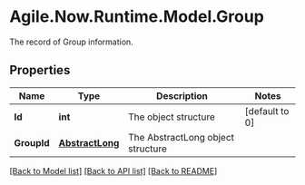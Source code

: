 # Agile.Now.Runtime.Model.Group
The record of Group information.

## Properties

Name | Type | Description | Notes
------------ | ------------- | ------------- | -------------
**Id** | **int** | The  object structure | [default to 0]
**GroupId** | [**AbstractLong**](AbstractLong.md) | The AbstractLong object structure | 

[[Back to Model list]](../../README.md#documentation-for-models) [[Back to API list]](../../README.md#documentation-for-api-endpoints) [[Back to README]](../../README.md)

